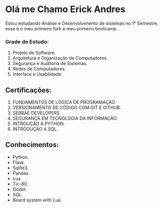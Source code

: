 # Olá me Chamo Erick Andres
Estou estudando Análise e Desenvolvimento de sistemas no 1° Semestre, esse é o meu primeiro fork e meu primeiro bootcamp.

### Grade de Estudo:
1. Projeto de Software.
2. Arquitetura e Organização de Computadores.
3. Segurança e Auditoria de Sistemas.
4. Redes de Computadores.
5. Interface e Usabilidade.

## Certificações:
1. FUNDAMENTOS DE LÓGICA DE
PROGRAMAÇÃO.
2. VERSIONAMENTO DE CÓDIGO COM GIT
E GITHUB.
3. SEBRAE DEVELOPERS.
4. SEGURANÇA EM TECNOLOGIA
DA INFORMAÇÃO.
5. INTROUÇÃO A PYTHON.
6. INTRODUÇÃO A SQL.

## Conhecimentos:
- Python.
- Flask.
- Sqlite3.
- Pandas.
- Lua.
- Tic-80.
- Godot.
- SQL.
- Board system with Lua.
